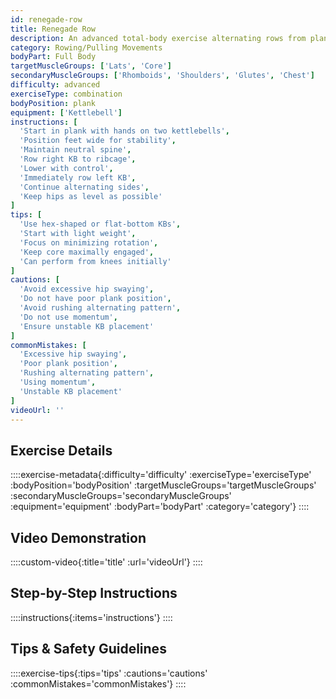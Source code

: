 ```yaml
---
id: renegade-row
title: Renegade Row
description: An advanced total-body exercise alternating rows from plank position, building exceptional core stability, back strength, and coordination while maintaining constant tension throughout the body.
category: Rowing/Pulling Movements
bodyPart: Full Body
targetMuscleGroups: ['Lats', 'Core']
secondaryMuscleGroups: ['Rhomboids', 'Shoulders', 'Glutes', 'Chest']
difficulty: advanced
exerciseType: combination
bodyPosition: plank
equipment: ['Kettlebell']
instructions: [
  'Start in plank with hands on two kettlebells',
  'Position feet wide for stability',
  'Maintain neutral spine',
  'Row right KB to ribcage',
  'Lower with control',
  'Immediately row left KB',
  'Continue alternating sides',
  'Keep hips as level as possible'
]
tips: [
  'Use hex-shaped or flat-bottom KBs',
  'Start with light weight',
  'Focus on minimizing rotation',
  'Keep core maximally engaged',
  'Can perform from knees initially'
]
cautions: [
  'Avoid excessive hip swaying',
  'Do not have poor plank position',
  'Avoid rushing alternating pattern',
  'Do not use momentum',
  'Ensure unstable KB placement'
]
commonMistakes: [
  'Excessive hip swaying',
  'Poor plank position',
  'Rushing alternating pattern',
  'Using momentum',
  'Unstable KB placement'
]
videoUrl: ''
---
```


## Exercise Details

::::exercise-metadata{:difficulty='difficulty' :exerciseType='exerciseType' :bodyPosition='bodyPosition' :targetMuscleGroups='targetMuscleGroups' :secondaryMuscleGroups='secondaryMuscleGroups' :equipment='equipment' :bodyPart='bodyPart' :category='category'}
::::

## Video Demonstration

::::custom-video{:title='title' :url='videoUrl'}
::::

## Step-by-Step Instructions

::::instructions{:items='instructions'}
::::

## Tips & Safety Guidelines

::::exercise-tips{:tips='tips' :cautions='cautions' :commonMistakes='commonMistakes'}
::::
